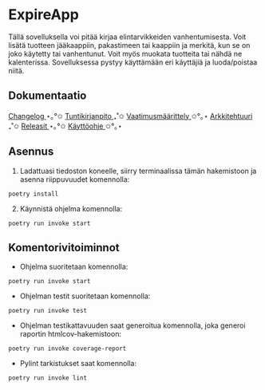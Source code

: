 # ExpireApp

Tällä sovelluksella voi pitää kirjaa elintarvikkeiden vanhentumisesta. Voit lisätä tuotteen jääkaappiin, pakastimeen tai kaappiin ja merkitä, kun se on joko käytetty tai vanhentunut. Voit myös muokata tuotteita tai nähdä ne kalenterissa. Sovelluksessa pystyy käyttämään eri käyttäjiä ja luoda/poistaa niitä.

## Dokumentaatio
[ Changelog ](dokumentaatio/changelog.md) ⋆｡°✩ [ Tuntikirjanpito ](dokumentaatio/tuntikirjanpito.md) ₊˚✩ [ Vaatimusmäärittely ](dokumentaatio/vaatimusmaarittely.md) ✩°｡⋆ [ Arkkitehtuuri ](dokumentaatio/arkkitehtuuri.md) ₊˚✩ [ Releasit ](https://github.com/Eoyie/ot-harjoitustyo/releases) ⋆｡°✩ [ Käyttöohje ](dokumentaatio/kayttoohje.md) ✩°｡⋆

## Asennus
1. Ladattuasi tiedoston koneelle, siirry terminaalissa tämän hakemistoon ja asenna riippuvuudet komennolla:

```
poetry install
```
2. Käynnistä ohjelma komennolla:
```
poetry run invoke start
```

## Komentorivitoiminnot

- Ohjelma suoritetaan komennolla:
```
poetry run invoke start
```
- Ohjelman testit suoritetaan komennolla:
```
poetry run invoke test
```
- Ohjelman testikattavuuden saat generoitua komennolla, joka generoi raportin htmlcov-hakemistoon:
```
poetry run invoke coverage-report
```
- Pylint tarkistukset saat komennolla:
```
poetry run invoke lint
```
